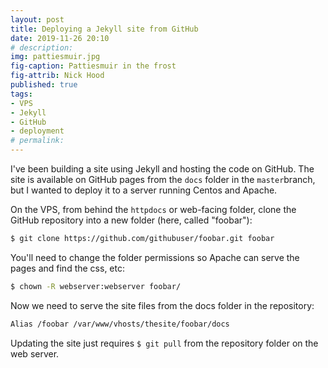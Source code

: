 ```yaml
---
layout: post
title: Deploying a Jekyll site from GitHub
date: 2019-11-26 20:10
# description: 
img: pattiesmuir.jpg
fig-caption: Pattiesmuir in the frost
fig-attrib: Nick Hood
published: true
tags:
- VPS
- Jekyll
- GitHub
- deployment
# permalink:
---
```

I've been building a site using Jekyll and hosting the code on GitHub. The site is available on GitHub pages from the ```docs``` folder in the ```master```branch, but I wanted to deploy it to a server running Centos and Apache.

On the VPS, from behind the ```httpdocs``` or web-facing folder, clone the GitHub repository into a new folder (here, called "foobar"):

```sh
$ git clone https://github.com/githubuser/foobar.git foobar
```
You'll need to change the folder permissions so Apache can serve the pages and find the css, etc:

```sh
$ chown -R webserver:webserver foobar/
```
Now we need to serve the site files from the docs folder in the repository:

```sh
Alias /foobar /var/www/vhosts/thesite/foobar/docs
```

Updating the site just requires ```$ git pull``` from the repository folder on the web server.